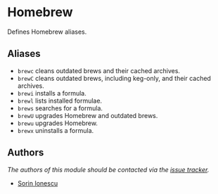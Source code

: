 Homebrew
========

Defines Homebrew aliases.

Aliases
-------

  - `brewc` cleans outdated brews and their cached archives.
  - `brewC` cleans outdated brews, including keg-only, and their cached archives.
  - `brewi` installs a formula.
  - `brewl` lists installed formulae.
  - `brews` searches for a formula.
  - `brewU` upgrades Homebrew and outdated brews.
  - `brewu` upgrades Homebrew.
  - `brewx` uninstalls a formula.

Authors
-------

*The authors of this module should be contacted via the [issue tracker][1].*

  - [Sorin Ionescu](https://github.com/sorin-ionescu)

[1]: https://github.com/sorin-ionescu/prezto/issues
